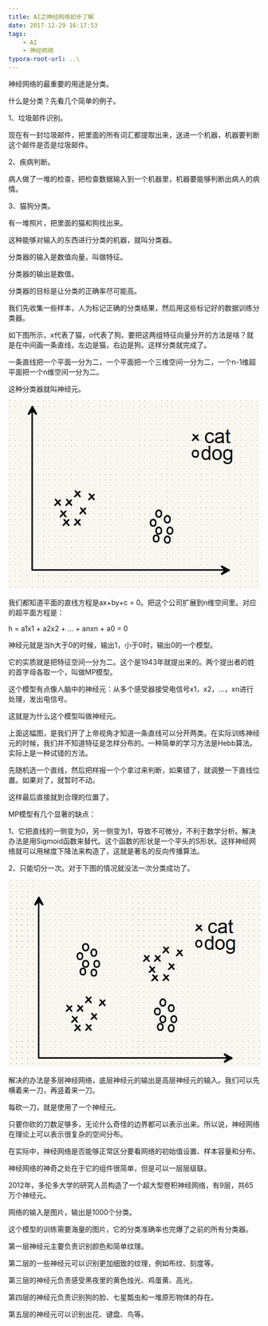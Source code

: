 ```yaml
---
title: AI之神经网络初步了解
date: 2017-12-29 16:17:53
tags:
	- AI
	- 神经网络
typora-root-url: ..\
---
```




神经网络的最重要的用途是分类。

什么是分类？先看几个简单的例子。

1、垃圾邮件识别。

现在有一封垃圾邮件，把里面的所有词汇都提取出来，送进一个机器，机器要判断这个邮件是否是垃圾邮件。

2、疾病判断。

病人做了一堆的检查，把检查数据输入到一个机器里，机器要能够判断出病人的病情。

3、猫狗分类。

有一堆照片，把里面的猫和狗找出来。

这种能够对输入的东西进行分类的机器，就叫分类器。

分类器的输入是数值向量，叫做特征。

分类器的输出是数值。

分类器的目标是让分类的正确率尽可能高。

我们先收集一些样本，人为标记正确的分类结果，然后用这些标记好的数据训练分类器。

如下图所示，x代表了猫，o代表了狗。要把这两组特征向量分开的方法是啥？就是在中间画一条直线，左边是猫，右边是狗。这样分类就完成了。

一条直线把一个平面一分为二，一个平面把一个三维空间一分为二，一个n-1维超平面把一个n维空间一分为二。

这种分类器就叫神经元。

![神经网络-1](/images/神经网络-1.png "神经网络-1")

我们都知道平面的直线方程是ax+by+c = 0。把这个公司扩展到n维空间里。对应的超平面方程是：

h = a1x1 + a2x2 + ... + anxn + a0 = 0

神经元就是当h大于0的时候，输出1，小于0时，输出0的一个模型。

它的实质就是把特征空间一分为二。这个是1943年就提出来的。两个提出者的姓的首字母各取一个，叫做MP模型。

这个模型有点像人脑中的神经元：从多个感受器接受电信号x1，x2，...，xn进行处理，发出电信号。

这就是为什么这个模型叫做神经元。

上面这幅图，是我们开了上帝视角才知道一条直线可以分开两类。在实际训练神经元的时候，我们并不知道特征是怎样分布的。一种简单的学习方法是Hebb算法。实际上是一种试错的方法。

先随机选一个直线，然后把样报一个个拿过来判断，如果错了，就调整一下直线位置。如果对了，就暂时不动。

这样最后直接就到合理的位置了。

MP模型有几个显著的缺点：

1、它把直线的一侧变为0，另一侧变为1，导致不可微分，不利于数学分析。解决办法是用Sigmoid函数来替代。这个函数的形状是一个平头的S形状。这样神经网络就可以用梯度下降法来构造了，这就是著名的反向传播算法。

2、只能切分一次。对于下图的情况就没法一次分类成功了。

![神经网络-2](/images/神经网络-2.png "神经网络-2")

解决的办法是多层神经网络，底层神经元的输出是高层神经元的输入。我们可以先横着来一刀，再竖着来一刀。

每砍一刀，就是使用了一个神经元。

只要你砍的刀数足够多，无论什么奇怪的边界都可以表示出来。所以说，神经网络在理论上可以表示很复杂的空间分布。

在实际中，神经网络是否能够正常区分要看网络的初始值设置、样本容量和分布。

神经网络的神奇之处在于它的组件很简单，但是可以一层层级联。

2012年，多伦多大学的研究人员构造了一个超大型卷积神经网络，有9层，共65万个神经元。

网络的输入是图片，输出是1000个分类。

这个模型的训练需要海量的图片，它的分类准确率也完爆了之前的所有分类器。

第一层神经元主要负责识别颜色和简单纹理。

第二层的一些神经元可以识别更加细致的纹理，例如布纹、刻度等。

第三层的神经元负责感受黑夜里的黄色烛光、鸡蛋黄、高光。

第四层的神经元负责识别狗的脸、七星瓢虫和一堆原形物体的存在。

第五层的神经元可以识别出花、键盘、鸟等。

